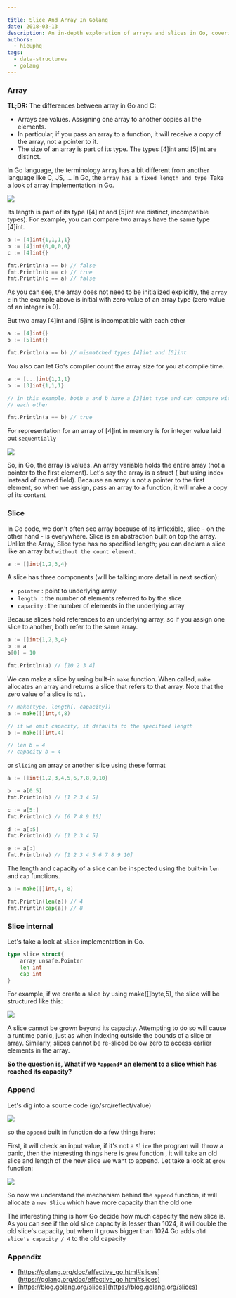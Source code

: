 ```yaml
---

title: Slice And Array In Golang
date: 2018-03-13
description: An in-depth exploration of arrays and slices in Go, covering their differences, internal implementations, and key operations like append. Learn about fixed-length arrays, flexible slices, and how Go manages memory allocation for growing slices.
authors:
  - hieuphq
tags:
  - data-structures
  - golang
---
```


### Array

**TL;DR:** The differences between array in Go and C:

- Arrays are values. Assigning one array to another copies all the elements.
- In particular, if you pass an array to a function, it will receive a copy of the array, not a pointer to it.
- The size of an array is part of its type. The types [4]int and [5]int are distinct.

In Go language, the terminology `Array` has a bit different from another language like C, JS, ... In Go, the `array has a fixed length and type `Take a look of array implementation in Go.

![](assets/slice-and-array-in-golang_a650b13e6028a391f8acdc858b08c372_md5.webp)

Its length is part of its type ([4]int and [5]int are distinct, incompatible types). For example, you can compare two arrays have the same type [4]int.

```go
a := [4]int{1,1,1,1}
b := [4]int{0,0,0,0}
c := [4]int{}

fmt.Println(a == b) // false
fmt.Println(b == c) // true
fmt.Println(c == a) // false
```

As you can see, the array does not need to be initialized explicitly, the `array c` in the example above is initial with zero value of an array type (zero value of an integer is 0).

But two array [4]int and [5]int is incompatible with each other

```go
a := [4]int{}
b := [5]int{}

fmt.Println(a == b) // mismatched types [4]int and [5]int
```

You also can let Go's compiler count the array size for you at compile time.

```go
a := [...]int{1,1,1}
b := [3]int{1,1,1}

// in this example, both a and b have a [3]int type and can compare with
// each other

fmt.Println(a == b) // true
```

For representation for an array of [4]int in memory is for integer value laid out `sequentially`

![](assets/slice-and-array-in-golang_8327bf995dd32badeef1e1d0eb4eeda5_md5.webp)

So, in Go, the array is values. An array variable holds the entire array (not a pointer to the first element). Let's say the array is a struct ( but using index instead of named field). Because an array is not a pointer to the first element, so when we assign, pass an array to a function, it will make a copy of its content

### Slice

In Go code, we don't often see array because of its inflexible, slice - on the other hand - is everywhere. Slice is an abstraction built on top the array. Unlike the Array, Slice type has no specified length; you can declare a slice like an array but `without the count element`.

```go
a := []int{1,2,3,4}
```

A slice has three components (will be talking more detail in next section):

- `pointer` : point to underlying array
- `length ` : the number of elements referred to by the slice
- `capacity` : the number of elements in the underlying array

Because slices hold references to an underlying array, so if you assign one slice to another, both refer to the same array.

```go
a := []int{1,2,3,4}
b := a
b[0] = 10

fmt.Println(a) // [10 2 3 4]
```

We can make a slice by using built-in `make` function. When called, `make` allocates an array and returns a slice that refers to that array. Note that the zero value of a slice is `nil.`

```go
// make(type, length[, capacity])
a := make([]int,4,8)

// if we omit capacity, it defaults to the specified length
b := make([]int,4)

// len b = 4
// capacity b = 4
```

or `slicing` an array or another slice using these format

```go
a := []int{1,2,3,4,5,6,7,8,9,10}

b := a[0:5]
fmt.Println(b) // [1 2 3 4 5]

c := a[5:]
fmt.Println(c) // [6 7 8 9 10]

d := a[:5]
fmt.Println(d) // [1 2 3 4 5]

e := a[:]
fmt.Println(e) // [1 2 3 4 5 6 7 8 9 10]
```

The length and capacity of a slice can be inspected using the built-in `len` and `cap` functions.

```go
a := make([]int,4, 8)

fmt.Println(len(a)) // 4
fmt.Println(cap(a)) // 8
```

### Slice internal

Let's take a look at `slice` implementation in Go.

```go
type slice struct{
	array unsafe.Pointer
	len int
	cap int
}
```

For example, if we create a slice by using make([]byte,5), the slice will be structured like this:

![](assets/slice-and-array-in-golang_f18621d9bf057f8c2ea818ca438379c3_md5.webp)

A slice cannot be grown beyond its capacity. Attempting to do so will cause a runtime panic, just as when indexing outside the bounds of a slice or array. Similarly, slices cannot be re-sliced below zero to access earlier elements in the array.

**So the question is, What if we `*append*` an element to a slice which has reached its capacity?**

### Append

Let's dig into a source code (go/src/reflect/value)

![](assets/slice-and-array-in-golang_1f1383e462f5fa432205e471759c4051_md5.webp)

so the `append` built in function do a few things here:

First, it will check an input value, if it's not a `Slice` the program will throw a panic, then the interesting things here is `grow` function , it will take an old slice and length of the new slice we want to append. Let take a look at `grow` function:

![](assets/slice-and-array-in-golang_de7599e21a9ed4cf0e4a9d31169129e2_md5.webp)

So now we understand the mechanism behind the `append` function, it will allocate a `new Slice` which have more capacity than the old one

The interesting thing is how Go decide how much capacity the new slice is. As you can see if the old slice capacity is lesser than 1024, it will double the old slice's capacity, but when it grows bigger than 1024 Go adds `old slice's capacity / 4` to the old capacity

### Appendix

- [https://golang.org/doc/effective_go.html#slices](https://golang.org/doc/effective_go.html#slices)
- [https://blog.golang.org/slices](https://blog.golang.org/slices)
